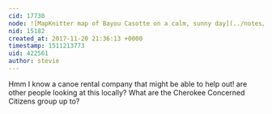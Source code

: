 ```yaml
---
cid: 17730
node: ![MapKnitter map of Bayou Casotte on a calm, sunny day](../notes/eustatic/11-14-2017/mapknitter-map-of-bayou-casotte-on-a-calm-sunny-day)
nid: 15182
created_at: 2017-11-20 21:36:13 +0000
timestamp: 1511213773
uid: 422561
author: stevie
---
```


Hmm I know a canoe rental company that might be able to help out! are other people looking at this locally? What are the Cherokee Concerned Citizens group up to?